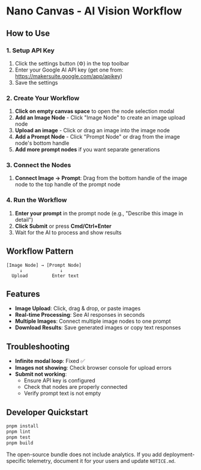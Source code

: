 # Nano Canvas - AI Vision Workflow

## How to Use

### 1. Setup API Key

1. Click the settings button (⚙️) in the top toolbar
2. Enter your Google AI API key (get one from: https://makersuite.google.com/app/apikey)
3. Save the settings

### 2. Create Your Workflow

1. **Click on empty canvas space** to open the node selection modal
2. **Add an Image Node** - Click "Image Node" to create an image upload node
3. **Upload an image** - Click or drag an image into the image node
4. **Add a Prompt Node** - Click "Prompt Node" or drag from the image node's bottom handle
5. **Add more prompt nodes** if you want separate generations

### 3. Connect the Nodes

1. **Connect Image → Prompt**: Drag from the bottom handle of the image node to the top handle of the prompt node

### 4. Run the Workflow

1. **Enter your prompt** in the prompt node (e.g., "Describe this image in detail")
2. **Click Submit** or press **Cmd/Ctrl+Enter**
3. Wait for the AI to process and show results

## Workflow Pattern

```
[Image Node] → [Prompt Node]
     ↓              ↓
  Upload         Enter text
```

## Features

- **Image Upload**: Click, drag & drop, or paste images
- **Real-time Processing**: See AI responses in seconds
- **Multiple Images**: Connect multiple image nodes to one prompt
- **Download Results**: Save generated images or copy text responses

## Troubleshooting

- **Infinite modal loop**: Fixed ✅
- **Images not showing**: Check browser console for upload errors
- **Submit not working**:
  - Ensure API key is configured
  - Check that nodes are properly connected
  - Verify prompt text is not empty

## Developer Quickstart

```bash
pnpm install
pnpm lint
pnpm test
pnpm build
```

The open-source bundle does not include analytics. If you add deployment-specific telemetry, document it for your users and update `NOTICE.md`.
